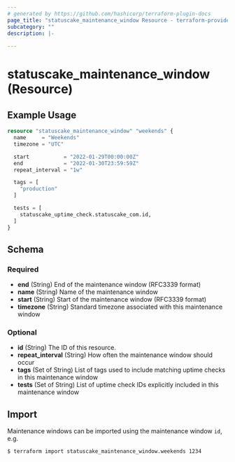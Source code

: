 ```yaml
---
# generated by https://github.com/hashicorp/terraform-plugin-docs
page_title: "statuscake_maintenance_window Resource - terraform-provider-statuscake"
subcategory: ""
description: |-
  
---
```


# statuscake_maintenance_window (Resource)



## Example Usage

```terraform
resource "statuscake_maintenance_window" "weekends" {
  name     = "Weekends"
  timezone = "UTC"

  start           = "2022-01-29T00:00:00Z"
  end             = "2022-01-30T23:59:59Z"
  repeat_interval = "1w"

  tags = [
    "production"
  ]

  tests = [
    statuscake_uptime_check.statuscake_com.id,
  ]
}
```

<!-- schema generated by tfplugindocs -->
## Schema

### Required

- **end** (String) End of the maintenance window (RFC3339 format)
- **name** (String) Name of the maintenance window
- **start** (String) Start of the maintenance window (RFC3339 format)
- **timezone** (String) Standard timezone associated with this maintenance window

### Optional

- **id** (String) The ID of this resource.
- **repeat_interval** (String) How often the maintenance window should occur
- **tags** (Set of String) List of tags used to include matching uptime checks in this maintenance window
- **tests** (Set of String) List of uptime check IDs explicitly included in this maintenance window

## Import

Maintenance windows can be imported using the maintenance window `id`, e.g.

```
$ terraform import statuscake_maintenance_window.weekends 1234
```
